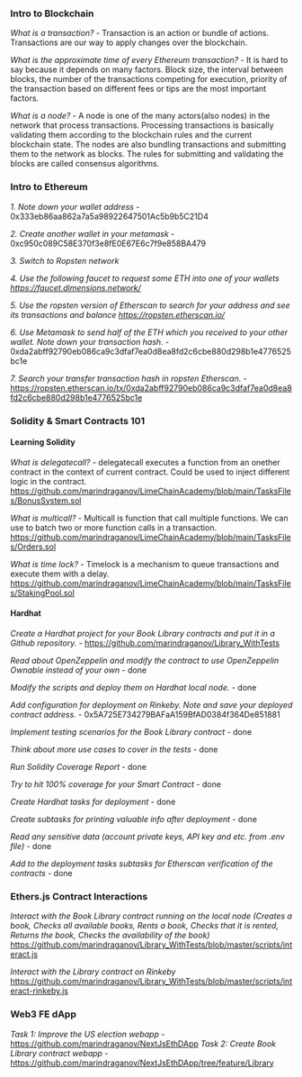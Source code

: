 ### Intro to Blockchain
*What is a transaction?* - Transaction is an action or bundle of actions. Transactions are our way to apply
changes over the blockchain.

*What is the approximate time of every Ethereum transaction?* - It is hard to say because it depends on many factors. Block size, the interval
between blocks, the number of the transactions competing for execution, priority of the transaction based on different fees or tips are
the most important factors.

*What is a node?* - A node is one of the many actors(also nodes) in the network that process transactions.
Processing transactions is basically validating them according to the blockchain rules and the current blockchain state.
The nodes are also bundling transactions and submitting them to the network as blocks. The rules for submitting and validating the
blocks are called consensus algorithms.

### Intro to Ethereum
*1. Note down your wallet address* - 0x333eb86aa862a7a5a98922647501Ac5b9b5C21D4

*2. Create another wallet in your metamask* - 0xc950c089C58E370f3e8fE0E67E6c7f9e858BA479

*3. Switch to Ropsten network*

*4. Use the following faucet to request some ETH into one of your wallets https://faucet.dimensions.network/*

*5. Use the ropsten version of Etherscan to search for your address and see its transactions and balance https://ropsten.etherscan.io/*

*6. Use Metamask to send half of the ETH which you received to your other wallet. Note down your transaction hash.* - 0xda2abff92790eb086ca9c3dfaf7ea0d8ea8fd2c6cbe880d298b1e4776525bc1e

*7. Search your transfer transaction hash in ropsten Etherscan.* - https://ropsten.etherscan.io/tx/0xda2abff92790eb086ca9c3dfaf7ea0d8ea8fd2c6cbe880d298b1e4776525bc1e

### Solidity & Smart Contracts 101

#### Learning Solidity

*What is delegatecall?* - delegatecall executes a function from an onether contract in the context of current contract.
Could be used to inject different logic in the contract. https://github.com/marindraganov/LimeChainAcademy/blob/main/TasksFiles/BonusSystem.sol

*What is multicall?* - Multicall is function that call multiple functions. We can use to batch two or more function calls in a transaction.
https://github.com/marindraganov/LimeChainAcademy/blob/main/TasksFiles/Orders.sol

*What is time lock?* - Timelock is a mechanism to queue transactions and execute them with a delay.
https://github.com/marindraganov/LimeChainAcademy/blob/main/TasksFiles/StakingPool.sol

#### Hardhat

*Create a Hardhat project for your Book Library contracts and put it in a Github repository.* - https://github.com/marindraganov/Library_WithTests

*Read about OpenZeppelin and modify the contract to use OpenZeppelin Ownable instead of your own* - done

*Modify the scripts and deploy them on Hardhat local node.*  - done

*Add configuration for deployment on Rinkeby. Note and save your deployed contract address.*  - 0x5A725E734279BAFaA159BfAD0384f364De851881

*Implement testing scenarios for the Book Library contract* - done

*Think about more use cases to cover in the tests* - done

*Run Solidity Coverage Report* - done

*Try to hit 100% coverage for your Smart Contract* - done

*Create Hardhat tasks for deployment* - done

*Create subtasks for printing valuable info after deployment* - done

*Read any sensitive data (account private keys, API key and etc. from .env file)*  - done

*Add to the deployment tasks subtasks for Etherscan verification of the contracts* - done

### Ethers.js Contract Interactions

*Interact with the Book Library contract running on the local node (Creates a book, Checks all available books, Rents a book, Checks that it is rented, Returns the book, Checks the availability of the book)*
https://github.com/marindraganov/Library_WithTests/blob/master/scripts/interact.js

*Interact with the Library contract on Rinkeby*
https://github.com/marindraganov/Library_WithTests/blob/master/scripts/interact-rinkeby.js

### Web3 FE dApp
*Task 1: Improve the US election webapp* - https://github.com/marindraganov/NextJsEthDApp
*Task 2: Create Book Library contract webapp* - https://github.com/marindraganov/NextJsEthDApp/tree/feature/Library 